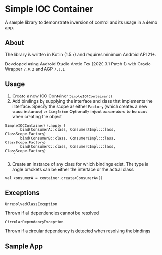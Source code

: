 # Simple IOC Container

A sample library to demonstrate inversion of control and its usage in a demo app.

## About

The library is written in Kotlin (1.5.x) and requires minimum Android API 21+.

Developed using Android Studio Arctic Fox (2020.3.1 Patch 1) with Gradle Wrapper `7.0.2` and AGP `7.0.1`

## Usage

1. Create a new IOC Container `SimpleIOCContainer()` 
2. Add bindings by supplying the interface and class that implements the interface. 
   Specify the scope as either `Factory` (which creates a new class instance) or `Singleton`
   Optionally inject parameters to be used when creating the object
   
```
SimpleIOCContainer().apply {
       bind(ConsumerA::class, ConsumerAImpl::class, ClassScope.Factory)
       bind(ConsumerB::class, ConsumerBImpl::class, ClassScope.Factory)
       bind(ConsumerC::class, ConsumerCImpl::class, ClassScope.Factory)
    }
```
3. Create an instance of any class for which bindings exist. 
The type in angle brackets can be either the interface or the actual class.
```
val consumerA = container.create<ConsumerA>()
```

## Exceptions

```
UnresolvedClassException
```
Thrown if all dependencies cannot be resolved

```
CircularDependencyException
```
Thrown if a circular dependency is detected when resolving the bindings

## Sample App

